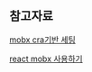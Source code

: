 ## 참고자료

[mobx cra기반 세팅](https://swizec.com/blog/mobx-with-create-react-app/swizec/7158)

[react mobx 사용하기](https://velog.io/@velopert/MobX-2-리액트-프로젝트에서-MobX-사용하기-oejltas52z)